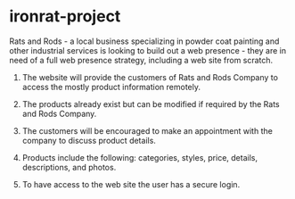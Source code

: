 # ironrat-project
Rats and Rods - a local business specializing in powder coat painting and other industrial services is looking to build out a web presence - they are in need of a full web presence strategy, including a web site from scratch.

1. The website will provide the customers of Rats and Rods Company to access the mostly product information remotely.   

2. The products already exist but can be modified if required by the Rats and Rods Company.

3. The customers will be encouraged to make an appointment with the company to discuss product details.

4. Products include the following: categories, styles, price, details, descriptions, and photos. 

5. To have access to the web site the user has a secure login. 

